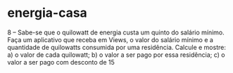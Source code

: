 # energia-casa
8 – Sabe-se que o quilowatt de energia custa um quinto do salário mínimo. Faça um aplicativo que receba em Views, o valor do salário mínimo e a quantidade de quilowatts consumida por uma residência. Calcule e mostre: a) o valor de cada quilowatt; b) o valor a ser pago por essa residência; c) o valor a ser pago com desconto de 15
